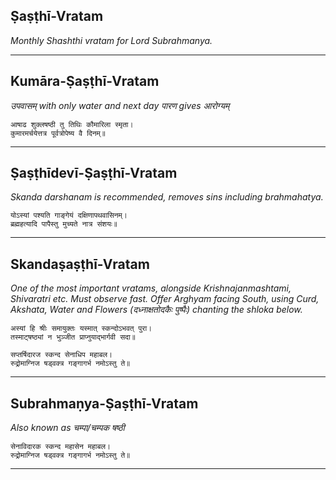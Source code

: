 ## Ṣaṣṭhī-Vratam
_Monthly Shashthi vratam for Lord Subrahmanya._

---
## Kumāra-Ṣaṣṭhī-Vratam
_उपवासम् with only water and next day पारण gives आरोग्यम्_

```
आषाढ शुक्लषष्ठी तु तिथिः कौमारिला स्मृता।
कुमारमर्चयेत्तत्र पूर्वत्रोपेष्य वै दिनम्॥
```

---
## Ṣaṣṭhīdevī-Ṣaṣṭhī-Vratam
_Skanda darshanam is recommended, removes sins including brahmahatya._

```
योऽस्यां पश्यति गाङ्गेयं दक्षिणापथवासिनम्।
ब्रह्महत्यादि पापैस्तु मुच्यते नात्र संशयः॥
```

---
## Skandaṣaṣṭhī-Vratam
_One of the most important vratams, alongside Krishnajanmashtami, Shivaratri etc. Must observe fast. Offer Arghyam facing South, using Curd, Akshata, Water and Flowers (दध्नाक्षतोदकैः पुष्पैः) chanting the shloka below._

```
अस्यां हि श्रीः समायुक्तः यस्मात् स्कन्दोऽभवत् पुरा।
तस्माट्षष्ठ्यां न भुञ्जीत प्राप्नुयाद्भार्गवी सदा॥

सप्तर्षिदारज स्कन्द सेनाधिप महाबल।
रुद्रोमाग्निज षड्वक्त्र गङ्गागर्भ नमोऽस्तु ते॥
```

---
## Subrahmaṇya-Ṣaṣṭhī-Vratam
_Also known as चम्पा/चम्पक षष्ठी_

```
सेनाविदारक स्कन्द महासेन महाबल।
रुद्रोमाग्निज षड्वक्त्र गङ्गागर्भ नमोऽस्तु ते॥
```

---
